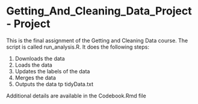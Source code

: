 # Getting_And_Cleaning_Data_Project - Project

This is the final assignment of the Getting and Cleaning Data course. The script
is called run_analysis.R. It does the following steps:

1) Downloads the data
2) Loads the data
3) Updates the labels of the data
4) Merges the data
5) Outputs the data tp tidyData.txt

Additional details are available in the Codebook.Rmd file